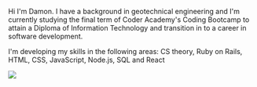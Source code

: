 Hi I'm Damon. I have a background in geotechnical engineering and I'm currently studying the final term of Coder Academy's Coding Bootcamp to attain a Diploma of Information Technology and transition in to a career in software development. 

I'm developing my skills in the following areas:
CS theory, Ruby on Rails, HTML, CSS, JavaScript, Node.js, SQL and React


<a href="https://www.linkedin.com/in/damon-johnson-924459145/"><img src="https://img.shields.io/badge/linkedin-%230077B5.svg?style=for-the-badge&logo=linkedin&logoColor=white"></a>

